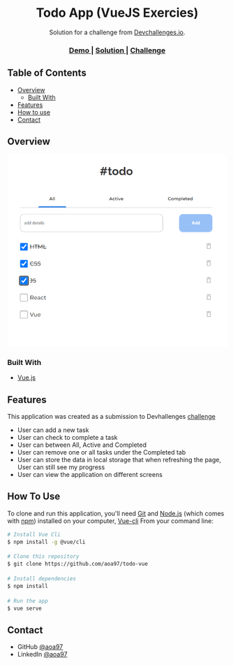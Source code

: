 <h1 align="center">Todo App (VueJS Exercies)</h1>

<div align="center">
   Solution for a challenge from  <a href="http://devchallenges.io" target="_blank">Devchallenges.io</a>.
</div>

<div align="center">
  <h3>
    <a href="https://todo-vue-aoa97.netlify.app/">
      Demo
    </a>
    <span> | </span>
    <a href="https://devchallenges.io/solutions/xc0n2qn9ZDertq9aacjK">
      Solution
    </a>
    <span> | </span>
    <a href="https://devchallenges.io/challenges/hH6PbOHBdPm6otzw2De5">
      Challenge
    </a>
  </h3>
</div>

<!-- TABLE OF CONTENTS -->

## Table of Contents

- [Overview](#overview)
  - [Built With](#built-with)
- [Features](#features)
- [How to use](#how-to-use)
- [Contact](#contact)

<!-- OVERVIEW -->

## Overview

<div align="center">
<img src="./screenshot.png" alt="screenshot">
</div>

### Built With

<!-- This section should list any major frameworks that you built your project using. Here are a few examples.-->

- [Vue.js](https://vuejs.org/)

## Features

<!-- List the features of your application or follow the template. Don't share the figma file here :) -->

This application was created as a submission to Devhallenges [challenge](https://devchallenges.io/challenges/hH6PbOHBdPm6otzw2De5)

- User can add a new task
- User can check to complete a task
- User can between All, Active and Completed
- User can remove one or all tasks under the Completed tab
- User can store the data in local storage that when refreshing the page, User can still see my progress
- User can view the application on different screens

## How To Use

<!-- Example: -->

To clone and run this application, you'll need [Git](https://git-scm.com) and [Node.js](https://nodejs.org/en/download/) (which comes with [npm](http://npmjs.com)) installed on your computer, [Vue-cli](https://cli.vuejs.org/guide/installation.html) From your command line:

```bash
# Install Vue Cli
$ npm install -g @vue/cli

# Clone this repository
$ git clone https://github.com/aoa97/todo-vue

# Install dependencies
$ npm install

# Run the app
$ vue serve
```

## Contact

- GitHub [@aoa97](https://github.com/aoa97)
- LinkedIn [@aoa97](https://www.linkedin.com/in/engahmedusama/)
